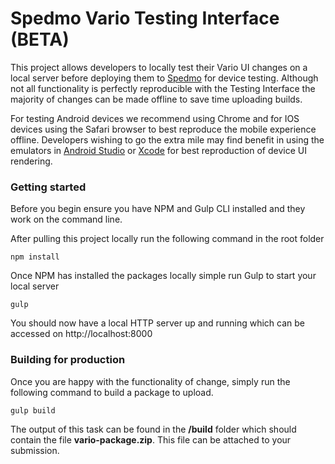 # Spedmo Vario Testing Interface (BETA)
This project allows developers to locally test their Vario UI changes on a local server before deploying them to [Spedmo](https://www.spedmo.com) for device testing. Although not all
functionality is perfectly reproducible with the Testing Interface the majority of changes can be made offline to save time uploading builds.

For testing Android devices we recommend using Chrome and for IOS devices using the Safari browser to best reproduce the mobile experience offline. Developers wishing to go the extra mile may find benefit in using the emulators in [Android Studio](https://developer.android.com/studio) or [Xcode](https://developer.apple.com/xcode/) for best reproduction of device UI rendering.

### Getting started
Before you begin ensure you have NPM and Gulp CLI installed and they work on the command line.

After pulling this project locally run the following command in the root folder
```
npm install
```

Once NPM has installed the packages locally simple run Gulp to start your local server
```
gulp
```

You should now have a local HTTP server up and running which can be accessed on http://localhost:8000


### Building for production

Once you are happy with the functionality of change, simply run the following command to build a package to upload.
```
gulp build
```

The output of this task can be found in the **/build** folder which should contain the file **vario-package.zip**. This file can be attached to your submission.
